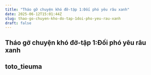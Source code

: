 ```yaml
---
title: "Tháo gỡ chuyện khó đỡ-tập 1:Đối phó yêu râu xanh"
date: 2025-06-12T15:01:44Z
slug: thao-go-chuyen-kho-do-tap-1doi-pho-yeu-rau-xanh
draft: false
---
```


## Tháo gỡ chuyện khó đỡ-tập 1:Đối phó yêu râu xanh

## toto_tieuma

